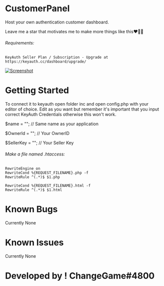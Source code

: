 # CustomerPanel
Host your own authentication customer dashboard.

Leave me a star that motivates me to make more things like this❤️🙏🏽

###### Requirements: 
```
KeyAuth Seller Plan / Subscription - Upgrade at https://keyauth.cc/dashboard/upgrade/
```


[![Screenshot](https://cdn.discordapp.com/attachments/1094772945664098335/1106698081325555844/ByChangeGame.gif)](https://discordapp.com/users/1094988511783964843)

# Getting Started
To connect it to keyauth open folder inc and open config.php with your editor of choice.
Edit as you want but remember it's important that you input correct KeyAuth Credentials
otherwise this won't work.

$name = ""; // Same name as your application

$OwnerId = ""; // Your OwnerID

$SellerKey = ""; // Your Seller Key

###### Make a file named .htaccess: 
```
RewriteEngine on
RewriteCond %{REQUEST_FILENAME}.php -f
RewriteRule ^(.*)$ $1.php

RewriteCond %{REQUEST_FILENAME}.html -f
RewriteRule ^(.*)$ $1.html
```

# Known Bugs
Currently None

# Known Issues
Currently None

# Developed by ! ChangeGame#4800
